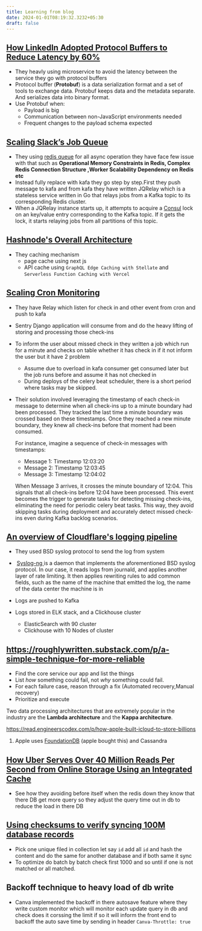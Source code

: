 ```yaml
---
title: Learning from blog
date: 2024-01-01T08:19:32.3232+05:30
draft: false
---
```




## **[How LinkedIn Adopted Protocol Buffers to Reduce Latency by 60%](https://newsletter.systemdesign.one/p/protocol-buffers-vs-json)**

- They heavly using microservice to avoid the latency between the service they go with protocol buffers
- Protocol buffer (**Protobuf**) is a data serialization format and a set of tools to exchange data. Protobuf keeps data and the metadata separate. And serializes data into binary format.
- Use Protobuf when:
    - Payload is big
    - Communication between non-JavaScript environments needed
    - Frequent changes to the payload schema expected

## **[Scaling Slack’s Job Queue](https://slack.engineering/scaling-slacks-job-queue/)**

- They using [redis queue](https://redis.com/glossary/redis-queue/) for all async operation they have face few issue with that such as **Operational Memory Constraints in Redis, Complex Redis Connection Structure ,Worker Scalability Dependency on Redis etc**
- Instead fully replace with kafa they go step by step.First they push message to kafa and from kafa they have written JQRelay which is a stateless service written in Go that relays jobs from a Kafka topic to its corresponding Redis cluster.
- When a JQRelay instance starts up, it attempts to acquire a [Consul](https://www.consul.io/) lock on an key/value entry corresponding to the Kafka topic. If it gets the lock, it starts relaying jobs from all partitions of this topic.

## **[Hashnode's Overall Architecture](https://engineering.hashnode.com/hashnodes-overall-architecture)**

- They caching mechanism
    - page cache using next js
    - API cache using `GraphQL Edge Caching with Stellate` and `Serverless Function Caching with Vercel`

## **[Scaling Cron Monitoring](https://sentry.engineering/blog/scaling-cron-monitoring)**

- They have Relay which listen for check in and other event from cron and push to kafa
    
- Sentry Django application will consume from and do the heavy lifting of storing and processing those check-ins
    
- To inform the user about missed check in they written a job which run for a minute and checks on table whether it has check in if it not inform the user but it have 2 problem
    
    - Assume due to overload in kafa consumer get consumed later but the job runs before and assume it has not checked in
    - During deploys of the celery beat scheduler, there is a short period where tasks may be skipped.
- Their solution involved leveraging the timestamp of each check-in message to determine when all check-ins up to a minute boundary had been processed. They tracked the last time a minute boundary was crossed based on these timestamps. Once they reached a new minute boundary, they knew all check-ins before that moment had been consumed.
    
    For instance, imagine a sequence of check-in messages with timestamps:
    
    - Message 1: Timestamp 12:03:20
    - Message 2: Timestamp 12:03:45
    - Message 3: Timestamp 12:04:02
    
    When Message 3 arrives, it crosses the minute boundary of 12:04. This signals that all check-ins before 12:04 have been processed. This event becomes the trigger to generate tasks for detecting missing check-ins, eliminating the need for periodic celery beat tasks. This way, they avoid skipping tasks during deployment and accurately detect missed check-ins even during Kafka backlog scenarios.

## [ An overview of Cloudflare's logging pipeline](https://blog.cloudflare.com/an-overview-of-cloudflares-logging-pipeline)

- They used BSD syslog protocol to send the log from system

-  [Syslog-ng ](https://github.com/syslog-ng/syslog-ng) is a daemon that implements the aforementioned BSD syslog protocol. In our case, it reads logs from journald, and applies another layer of rate limiting. It then applies rewriting rules to add common fields, such as the name of the machine that emitted the log, the name of the data center the machine is in

- Logs are pushed to Kafka 

- Logs stored in ELK stack, and a Clickhouse cluster
	- ElasticSearch with 90 cluster 
	- Clickhouse with 10 Nodes of cluster


## https://roughlywritten.substack.com/p/a-simple-technique-for-more-reliable

- Find the core service our app and list the things
- List *how* something could fail, not *why* something could fail.
- For each failure case, reason through a fix (Automated recovery,Manual recovery)
- Prioritize and execute


Two data processing architectures that are extremely popular in the industry are the **Lambda architecture** and the **Kappa architecture**.

https://read.engineerscodex.com/p/how-apple-built-icloud-to-store-billions

1. Apple uses [FoundationDB](https://www.foundationdb.org/) (apple bought this) and Cassandra


## [ How Uber Serves Over 40 Million Reads Per Second from Online Storage Using an Integrated Cache](https://www.uber.com/en-IN/blog/how-uber-serves-over-40-million-reads-per-second-using-an-integrated-cache/)
- See how they avoiding before itself when the redis down they know that there DB get more query so they adjust the query time out in db to reduce the load in there DB

## [Using checksums to verify syncing 100M database records](https://sirupsen.com/napkin/problem-14-using-checksums-to-verify)
- Pick one unique filed in collection let say `id` add all `id` and hash the content and do the same for another database and if both same it sync
- To optimize do batch by batch check first 1000 and so until if one is not matched or all matched.

## Backoff technique to heavy load of db write
- Canva implemented the backoff in there autosave feature where they write custom monitor which will monitor each update query in db and check does it corssing the limit if so it will inform the front end to backoff the auto save time by sending in header `Canva-Throttle: true`



